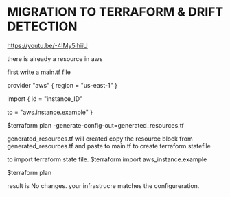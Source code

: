 # MIGRATION TO TERRAFORM & DRIFT DETECTION

https://youtu.be/-4IMy5ihiiU

there is already a resource in aws 

first write a main.tf file

provider "aws" {
  region = "us-east-1"
  }

  import {
  id = "instance_ID"

  to = "aws.instance.example"
  }

  $terraform plan -generate-config-out=generated_resources.tf

  generated_resources.tf will created
  copy the resource block from generated_resources.tf and paste to main.tf to create terraform.statefile

  to import terraform state file. 
  $terraform import aws_instance.example <instance ID>

  $terraform plan

  result is
  No changes. your infrastrucre matches the configureration.
  

